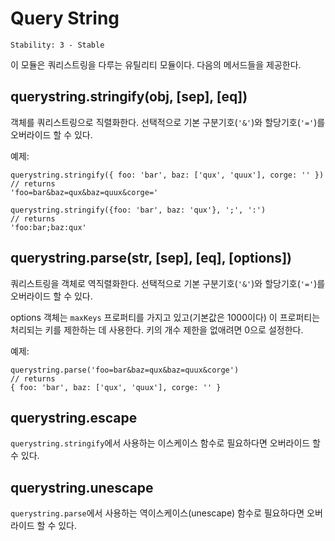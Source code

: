 # Query String

    Stability: 3 - Stable

<!--name=querystring-->

이 모듈은 쿼리스트링을 다루는 유틸리티 모듈이다.
다음의 메서드들을 제공한다.

## querystring.stringify(obj, [sep], [eq])

객체를 쿼리스트링으로 직렬화한다.
선택적으로 기본 구분기호(`'&'`)와 할당기호(`'='`)를 오버라이드 할 수 있다.

예제:

    querystring.stringify({ foo: 'bar', baz: ['qux', 'quux'], corge: '' })
    // returns
    'foo=bar&baz=qux&baz=quux&corge='

    querystring.stringify({foo: 'bar', baz: 'qux'}, ';', ':')
    // returns
    'foo:bar;baz:qux'

## querystring.parse(str, [sep], [eq], [options])

쿼리스트링을 객체로 역직렬화한다.
선택적으로 기본 구분기호(`'&'`)와 할당기호(`'='`)를 오버라이드 할 수 있다.

options 객체는 `maxKeys` 프로퍼티를 가지고 있고(기본값은 1000이다) 이 프로퍼티는 처리되는
키를 제한하는 데 사용한다. 키의 개수 제한을 없애려면 0으로 설정한다.

예제:

    querystring.parse('foo=bar&baz=qux&baz=quux&corge')
    // returns
    { foo: 'bar', baz: ['qux', 'quux'], corge: '' }

## querystring.escape

`querystring.stringify`에서 사용하는 이스케이스 함수로
필요하다면 오버라이드 할 수 있다.

## querystring.unescape

`querystring.parse`에서 사용하는 역이스케이스(unescape) 함수로
필요하다면 오버라이드 할 수 있다.
